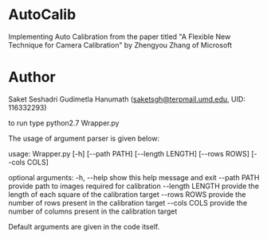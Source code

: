 # AutoCalib
Implementing Auto Calibration from the paper titled "A Flexible New Technique for Camera Calibration" by Zhengyou Zhang of Microsoft

# Author
Saket Seshadri Gudimetla Hanumath ([saketsgh@terpmail.umd.edu](mailto:saketsgh@terpmail.umd.edu), UID: 116332293) 

to run type python2.7 Wrapper.py


The usage of argument parser is given below:

usage: Wrapper.py [-h] [--path PATH] [--length LENGTH] [--rows ROWS] [--cols COLS]

optional arguments:
  -h, --help       show this help message and exit
  --path PATH   provide path to images required for calibration
  --length LENGTH  provide the length of each square of the calibration target
  --rows ROWS  provide the number of rows present in the calibration target
  --cols COLS      provide the number of columns present in the calibration target


Default arguments are given in the code itself. 
